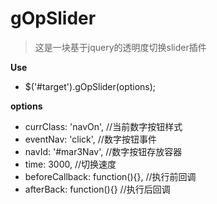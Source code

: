 gOpSlider
========

> 这是一块基于jquery的透明度切换slider插件



**Use**
*  	$('#target').gOpSlider(options);


**options**
* currClass: 'navOn',  //当前数字按钮样式
* eventNav: 'click',   //数字按钮事件
* navId: '#mar3Nav',   //数字按钮存放容器
* time: 3000,          //切换速度
* beforeCallback: function(){}, //执行前回调
* afterBack: function(){}       //执行后回调
